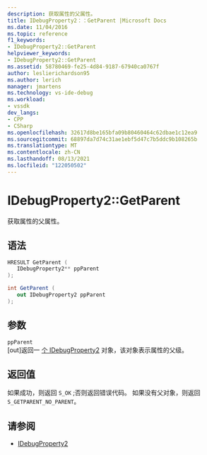 ```yaml
---
description: 获取属性的父属性。
title: IDebugProperty2：：GetParent |Microsoft Docs
ms.date: 11/04/2016
ms.topic: reference
f1_keywords:
- IDebugProperty2::GetParent
helpviewer_keywords:
- IDebugProperty2::GetParent
ms.assetid: 58780469-fe25-4d84-9187-67940ca0767f
author: leslierichardson95
ms.author: lerich
manager: jmartens
ms.technology: vs-ide-debug
ms.workload:
- vssdk
dev_langs:
- CPP
- CSharp
ms.openlocfilehash: 32617d8be165bfa09b80460464c62dbae1c12ea9
ms.sourcegitcommit: 68897da7d74c31ae1ebf5d47c7b5ddc9b108265b
ms.translationtype: MT
ms.contentlocale: zh-CN
ms.lasthandoff: 08/13/2021
ms.locfileid: "122050502"
---
```

# <a name="idebugproperty2getparent"></a>IDebugProperty2::GetParent
获取属性的父属性。

## <a name="syntax"></a>语法

```cpp
HRESULT GetParent ( 
   IDebugProperty2** ppParent
);
```

```csharp
int GetParent ( 
   out IDebugProperty2 ppParent
);
```

## <a name="parameters"></a>参数
`ppParent`\
[out]返回一 [个 IDebugProperty2](../../../extensibility/debugger/reference/idebugproperty2.md) 对象，该对象表示属性的父级。

## <a name="return-value"></a>返回值
 如果成功，则返回 `S_OK` ;否则返回错误代码。 如果没有父对象，则返回 `S_GETPARENT_NO_PARENT`。

## <a name="see-also"></a>请参阅
- [IDebugProperty2](../../../extensibility/debugger/reference/idebugproperty2.md)
